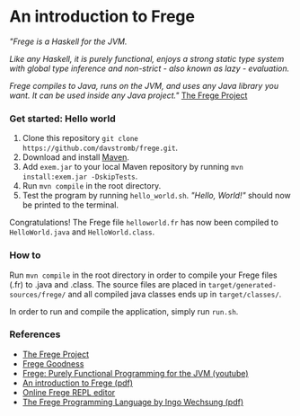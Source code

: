 # An introduction to Frege
_"Frege is a Haskell for the JVM._

_Like any Haskell, it is purely functional, enjoys a strong static type system with global type inference and non-strict - also known as lazy - evaluation._

_Frege compiles to Java, runs on the JVM, and uses any Java library you want. It can be used inside any Java project."_ [The Frege Project](https://github.com/Frege/frege)

### Get started: Hello world

  1. Clone this repository `git clone https://github.com/davstromb/frege.git`.
  2. Download and install [Maven](http://maven.apache.org/download.cgi).
  3. Add `exem.jar` to your local Maven repository by running `mvn install:exem.jar -DskipTests`.
  4. Run `mvn compile` in the root directory.
  5. Test the program by running `hello_world.sh`. _"Hello, World!"_ should now be printed to the terminal.

Congratulations! The Frege file `helloworld.fr` has now been compiled to `HelloWorld.java` and `HelloWorld.class`.

### How to
Run `mvn compile` in the root directory in order to compile your Frege files (.fr) to .java and .class. The source files are placed in `target/generated-sources/frege/` and all compiled java classes ends up in `target/classes/`.

In order to run and compile the application, simply run `run.sh`.

### References

  - [The Frege Project](http://frege-lang.org)
  - [Frege Goodness](https://www.gitbook.com/book/dierk/fregegoodness/details)
  - [Frege: Purely Functional Programming for the JVM (youtube)](https://www.youtube.com/watch?v=ltYnalI5YSA)
  - [An introduction to Frege (pdf) ](http://web.mit.edu/frege-lang_v3.21/Introduction_Frege.pdf)
  - [Online Frege REPL editor](http://try.frege-lang.org)
  - [The Frege Programming Language by Ingo Wechsung (pdf)](http://web.mit.edu/frege-lang_v3.21/Language.pdf)
